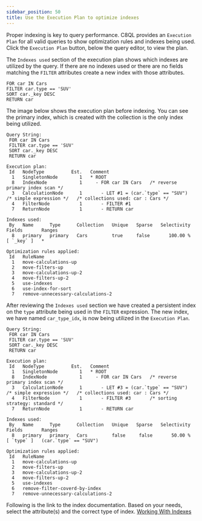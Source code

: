 ```yaml
---
sidebar_position: 50
title: Use the Execution Plan to optimize indexes
---
```


Proper indexing is key to query performance. C8QL provides an `Execution Plan` for all valid queries to show optimization rules and indexes being used.  Click the `Execution Plan` button,  below the query editor,  to view the plan. 

The `Indexes used` section of the execution plan shows which indexes are utilized by the query. If there are no indexes used or there are no fields matching the `FILTER` attributes create a new index with those attributes.

```
FOR car IN Cars
FILTER car.type == 'SUV'
SORT car._key DESC
RETURN car
```

The image below shows the execution plan before indexing. You can see the primary index, which is created with the collection is the only index being utilized.

```
Query String:
 FOR car IN Cars
 FILTER car.type == 'SUV'
 SORT car._key DESC
 RETURN car 

Execution plan:
 Id   NodeType          Est.   Comment
  1   SingletonNode        1   * ROOT
  8   IndexNode            1     - FOR car IN Cars   /* reverse primary index scan */
  3   CalculationNode      1       - LET #1 = (car.`type` == "SUV")   /* simple expression */   /* collections used: car : Cars */
  4   FilterNode           1       - FILTER #1
  7   ReturnNode           1       - RETURN car

Indexes used:
 By   Name      Type      Collection   Unique   Sparse   Selectivity   Fields       Ranges
  8   primary   primary   Cars         true     false       100.00 %   [ `_key` ]   *

Optimization rules applied:
 Id   RuleName
  1   move-calculations-up
  2   move-filters-up
  3   move-calculations-up-2
  4   move-filters-up-2
  5   use-indexes
  6   use-index-for-sort
  7   remove-unnecessary-calculations-2
```

After reviewing the `Indexes used` section we have created a persistent index on the `type` attribute being used in the `FILTER` expression. The new index, we have named `car_type_idx`, is now being utilized in the `Execution Plan`. 

```
Query String:
 FOR car IN Cars
 FILTER car.type == 'SUV'
 SORT car._key DESC
 RETURN car 

Execution plan:
 Id   NodeType          Est.   Comment
  1   SingletonNode        1   * ROOT
  8   IndexNode            1     - FOR car IN Cars   /* reverse primary index scan */
  3   CalculationNode      1       - LET #3 = (car.`type` == "SUV")   /* simple expression */   /* collections used: car : Cars */
  4   FilterNode           1       - FILTER #3       /* sorting strategy: standard */
  7   ReturnNode           1       - RETURN car

Indexes used:
 By   Name      Type      Collection   Unique   Sparse   Selectivity   Fields       Ranges
  8   primary   primary   Cars         false     false       50.00 %   [ `type` ]   (car.`type` == "SUV")

Optimization rules applied:
 Id   RuleName
  1   move-calculations-up
  2   move-filters-up
  3   move-calculations-up-2
  4   move-filters-up-2
  5   use-indexes
  6   remove-filter-coverd-by-index
  7   remove-unnecessary-calculations-2
```

Following is the link to the index documentation. Based on your needs, select the attribute(s) and the correct type of index.
[Working With Indexes](https://macrometa.com/docs/collections/indexing/working-with-indexes)